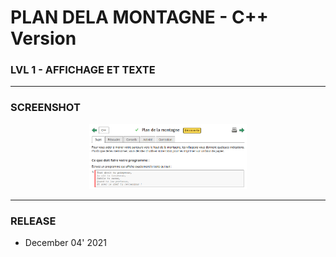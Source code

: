 # PLAN DELA MONTAGNE - C++ Version
### LVL 1 - AFFICHAGE ET TEXTE

---
### **SCREENSHOT**

<div align="center">
    <img
        src="https://github.com/Ayckinn/CPP/blob/main/FRANCE_IOI/LEVEL_01/1_Affichage_et_texte/3_plan_montagne/todo.png"
        alt="DEMO"
        style="width:50%">
</div>

---
### **RELEASE**

- December 04' 2021